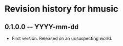 # Revision history for hmusic

## 0.1.0.0 -- YYYY-mm-dd

* First version. Released on an unsuspecting world.
